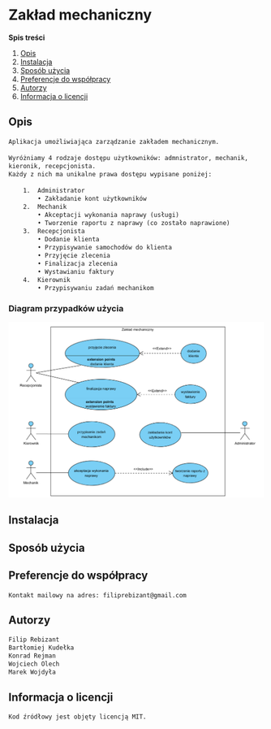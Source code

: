 # Zakład mechaniczny

**Spis treści**

 1. [Opis](README.md#opis)
 2. [Instalacja](#Instalacja)
 3. [Sposób użycia](README.md#sposób-użycia)
 4. [Preferencje do współpracy](README.md#preferencje-do-współpracy)
 5. [Autorzy](README.md#autorzy)
 6. [Informacja o licencji](README.md#informacja-o-licencji)
 
 
## Opis
    Aplikacja umożliwiająca zarządzanie zakładem mechanicznym.
    
    Wyróżniamy 4 rodzaje dostępu użytkowników: admnistrator, mechanik, kieronik, recepcjonista.
    Każdy z nich ma unikalne prawa dostępu wypisane poniżej:
    
        1.	Administrator
            • Zakładanie kont użytkowników
        2.	Mechanik
            • Akceptacji wykonania naprawy (usługi)
            • Tworzenie raportu z naprawy (co zostało naprawione)
        3.	Recepcjonista
            • Dodanie klienta
            • Przypisywanie samochodów do klienta
            • Przyjęcie zlecenia
            • Finalizacja zlecenia 
            • Wystawianiu faktury
        4.	Kierownik
            • Przypisywaniu zadań mechanikom
    
### Diagram przypadków użycia
![Screenshot](diagrams/use_cases_diagram.png)
    
## Instalacja

## Sposób użycia

## Preferencje do współpracy
    Kontakt mailowy na adres: filiprebizant@gmail.com
    
## Autorzy
    Filip Rebizant
    Bartłomiej Kudełka
    Konrad Rejman
    Wojciech Olech
    Marek Wojdyła
     
## Informacja o licencji    
    Kod źródłowy jest objęty licencją MIT.